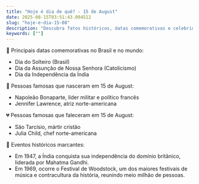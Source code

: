 ```yaml
---
title: "Hoje é dia de quê? - 15 de August"
date: 2025-08-15T03:51:43.094512
slug: "hoje-e-dia-15-08"
description: "Descubra fatos históricos, datas comemorativas e celebridades que fazem do dia 15 de agosto uma data especial."
keywords: [""]
---
```


🎉 Principais datas comemorativas no Brasil e no mundo:

- Dia do Solteiro (Brasil)
- Dia da Assunção de Nossa Senhora (Catolicismo)
- Dia da Independência da Índia

🎈 Pessoas famosas que nasceram em 15 de August:

- Napoleão Bonaparte, líder militar e político francês
- Jennifer Lawrence, atriz norte-americana

💔 Pessoas famosas que faleceram em 15 de August:

- São Tarcísio, mártir cristão
- Julia Child, chef norte-americana

📰 Eventos históricos marcantes:

- Em 1947, a Índia conquista sua independência do domínio britânico, liderada por Mahatma Gandhi.
- Em 1969, ocorre o Festival de Woodstock, um dos maiores festivais de música e contracultura da história, reunindo meio milhão de pessoas.